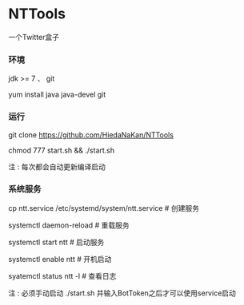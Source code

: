 # NTTools

一个Twitter盒子

### 环境

jdk >= 7 、 git

yum install java java-devel git

### 运行

git clone https://github.com/HiedaNaKan/NTTools

chmod 777 start.sh && ./start.sh

注 :  每次都会自动更新编译启动

### 系统服务

cp ntt.service /etc/systemd/system/ntt.service # 创建服务

systemctl daemon-reload # 重载服务

systemctl start ntt # 启动服务

systemctl enable ntt # 开机启动

syatemctl status ntt -l # 查看日志

注 : 必须手动启动 ./start.sh 并输入BotToken之后才可以使用service启动